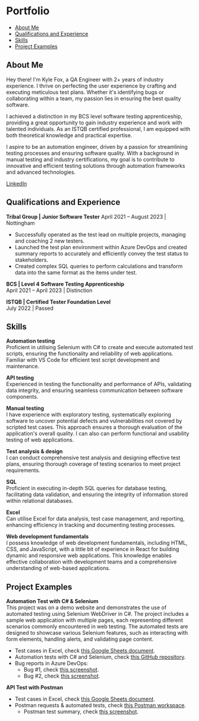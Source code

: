 # Portfolio
- [About Me](#about-me)
- [Qualifications and Experience](#qualifications-and-experience)
- [Skills](#skills)
- [Project Examples](#project-examples)
## About Me
Hey there! I'm Kyle Fox, a QA Engineer with 2+ years of industry experience. I thrive on perfecting the user experience by crafting and executing meticulous test plans. Whether it's identifying bugs or collaborating within a team, my passion lies in ensuring the best quality software.  

I achieved a distinction in my BCS level software testing apprenticeship, providing a great opportunity to gain industry experience and work with talented individuals. As an ISTQB certified professional, I am equipped with both theoretical knowledge and practical expertise.

I aspire to be an automation engineer, driven by a passion for streamlining testing processes and ensuring software quality. With a background in manual testing and industry certifications, my goal is to contribute to innovative and efficient testing solutions through automation frameworks and advanced technologies.

[LinkedIn](https://www.linkedin.com/in/kyle-fox1/)
## Qualifications and Experience
**Tribal Group | Junior Software Tester**
April 2021 – August 2023 | Nottingham
- Successfully operated as the test lead on multiple projects, managing and coaching 2 new testers.
- Launched the test plan environment within Azure DevOps and created summary reports to accurately and efficiently convey the test status to stakeholders.
- Created complex SQL queries to perform calculations and transform data into the same format as the items under test.

**BCS | Level 4 Software Testing Apprenticeship**    
April 2021 – April 2023 | Distinction  

**ISTQB | Certified Tester Foundation Level**   
July 2022 | Passed

## Skills 
**Automation testing**  
Proficient in utilising Selenium with C# to create and execute automated test scripts, ensuring the functionality and reliability of web applications. Familiar with VS Code for efficient test script development and maintenance.
   
**API testing**   
Experienced in testing the functionality and performance of APIs, validating data integrity, and ensuring seamless communication between software components.
   
**Manual testing**   
I have experience with exploratory testing, systematically exploring software to uncover potential defects and vulnerabilities not covered by scripted test cases. This approach ensures a thorough evaluation of the application's overall quality. I can also can perform functional and usability testing of web applications.
   
**Test analysis & design**   
I can conduct comprehensive test analysis and designing effective test plans, ensuring thorough coverage of testing scenarios to meet project requirements.
   
**SQL**  
Proficient in executing in-depth SQL queries for database testing, facilitating data validation, and ensuring the integrity of information stored within relational databases.
   
**Excel**   
Can utilise Excel for data analysis, test case management, and reporting, enhancing efficiency in tracking and documenting testing processes.   
   
**Web development fundamentals**   
I possess knowledge of web development fundamentals, including HTML, CSS, and JavaScript, with a little bit of experience in React for building dynamic and responsive web applications. This knowledge enables effective collaboration with development teams and a comprehensive understanding of web-based applications.

## Project Examples
**Automation Test with C# & Selenium**   
This project  was on a demo website and demonstrates the use of automated testing using Selenium WebDriver in C#. The project includes a sample web application with multiple pages, each representing different scenarios commonly encountered in web testing. The automated tests are designed to showcase various Selenium features, such as interacting with form elements, handling alerts, and validating page content.   
- Test cases in Excel, check [this Google Sheets document](https://docs.google.com/spreadsheets/d/18NszpYo1fmwGb__hvIy-mU81LSvELhMYlyICU1u1R9k/edit?usp=sharing).
- Automation tests with C# and Selenium, check [this GitHub repository](https://github.com/KyleFox2/demo-selenium-test).
- Bug reports in Azure DevOps:
  - Bug #1, check [this screenshot](https://drive.google.com/file/d/1-1ge4B71fdWDkyXuiIv-v0nl7GNZkOzL/view?usp=sharing).
  - Bug #2, check [this screenshot](https://drive.google.com/file/d/16ZdpU9XSPC_Nn_TF4I9b2tux0EyoNKAy/view?usp=sharing).

**API Test with Postman**
- Test cases in Excel, check [this Google Sheets document](https://docs.google.com/spreadsheets/d/1Rr4atg_KkVVJiyGO93mH5azzOGe7GerjJ7PMECZgsZU/edit?usp=drive_link).
- Postman requests & automated tests, check [this Postman workspace](https://www.postman.com/navigation-cosmonaut-91155876/workspace/demo-api-automation).
  - Postman test summary, check [this screenshot](https://drive.google.com/file/d/14K2f7KG-1WJOxm8XP0x5K-zs7Lo1G3ze/view?usp=drive_link).
